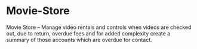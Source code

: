 # Movie-Store
Movie Store – Manage video rentals and controls when videos are checked out,
due to return, overdue fees and for added complexity create a summary of those 
accounts which are overdue for contact.
